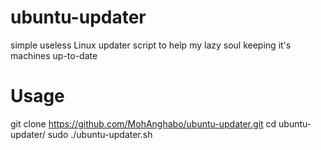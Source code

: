 # ubuntu-updater

simple useless Linux updater script to help my lazy soul keeping it's machines up-to-date

# Usage

git clone https://github.com/MohAnghabo/ubuntu-updater.git
cd ubuntu-updater/
sudo ./ubuntu-updater.sh
